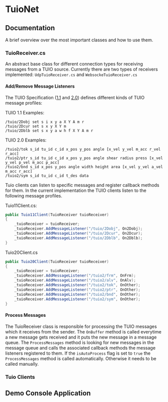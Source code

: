 ﻿# TuioNet

## Documentation
A brief overview over the most important classes and how to use them.

### TuioReceiver.cs
An abstract base class for different connection types for receiving messages from a TUIO source. Currently there
are two types of receivers implemented: ```UdpTuioReceiver.cs``` and ```WebsockeTuioReceiver.cs```

#### Add/Remove Message Listeners
The TUIO Specification ([1.1](http://tuio.org/?specification) and [2.0](http://www.tuio.org/?tuio20)) defines different kinds of
TUIO message profiles:</br>

TUIO 1.1 Examples:
```
/tuio/2Dobj set s i x y a X Y A m r
/tuio/2Dcur set s x y X Y m
/tuio/2Dblb set s x y a w h f X Y A m r
```

TUIO 2.0 Examples:
```
/tuio2/tok s_id tu_id c_id x_pos y_pos angle [x_vel y_vel m_acc r_vel r_acc]
/tuio2/ptr s_id tu_id c_id x_pos y_pos angle shear radius press [x_vel y_vel p_vel m_acc p_acc]
/tuio2/bnd s_id x_pos y_pos angle width height area [x_vel y_vel a_vel m_acc r_acc]
/tuio2/sym s_id tu_id c_id t_des data
```

Tuio clients can listen to specific messages and register callback methods for them. In the current implementation
the TUIO clients listen to the following message profiles.

Tuio11Client.cs:
```csharp
public Tuio11Client(TuioReceiver tuioReceiver)  
{  
    _tuioReceiver = tuioReceiver;  
    _tuioReceiver.AddMessageListener("/tuio/2Dobj", On2Dobj);  
    _tuioReceiver.AddMessageListener("/tuio/2Dcur", On2Dcur);  
    _tuioReceiver.AddMessageListener("/tuio/2Dblb", On2Dblb);  
}
```

Tuio20Client.cs
```csharp
public Tuio20Client(TuioReceiver tuioReceiver)  
{  
    _tuioReceiver = tuioReceiver;  
    _tuioReceiver.AddMessageListener("/tuio2/frm", OnFrm);  
    _tuioReceiver.AddMessageListener("/tuio2/alv", OnAlv);  
    _tuioReceiver.AddMessageListener("/tuio2/tok", OnOther);  
    _tuioReceiver.AddMessageListener("/tuio2/ptr", OnOther);  
    _tuioReceiver.AddMessageListener("/tuio2/bnd", OnOther);  
    _tuioReceiver.AddMessageListener("/tuio2/sym", OnOther);  
}
```

#### Process Messages
The TuioReceiver class is responsible for processing the TUIO messages which it receives from the sender. 
The ```OnBuffer``` method is called everytime a new message gets received and it puts the new message in a message
queue. The ```ProcessMessages``` method is looking for new messages in the message queue and calls the associated
callback methods the message listeners registered to them. If the ```isAutoProcess``` flag is set to ```true``` the ```ProcessMessages```
method is called automatically. Otherwise it needs to be called manually.

### Tuio Clients



## Demo Console Application
